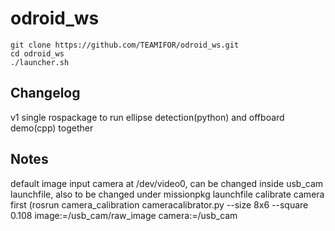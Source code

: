 # odroid_ws

```
git clone https://github.com/TEAMIFOR/odroid_ws.git
cd odroid_ws
./launcher.sh
```

## Changelog
v1 single rospackage to run ellipse detection(python) and offboard demo(cpp) together

## Notes
default image input camera at /dev/video0, can be changed inside usb_cam launchfile, also to be changed under missionpkg launchfile
calibrate camera first (rosrun camera_calibration cameracalibrator.py --size 8x6 --square 0.108 image:=/usb_cam/raw_image camera:=/usb_cam

